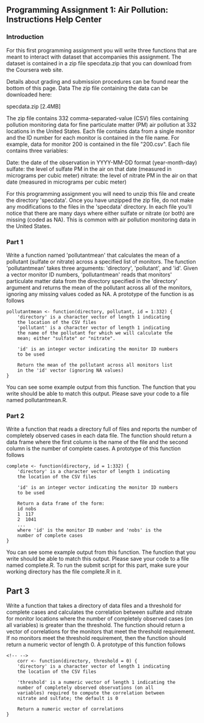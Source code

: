 ## Programming Assignment 1: Air Pollution: Instructions Help Center

### Introduction
For this first programming assignment you will write three functions that are meant to interact with dataset that accompanies this assignment. The dataset is contained in a zip file specdata.zip that you can download from the Coursera web site. 

Details about grading and submission procedures can be found near the bottom of this page.
Data
The zip file containing the data can be downloaded here:

specdata.zip [2.4MB]

The zip file contains 332 comma-separated-value (CSV) files containing pollution monitoring data for fine particulate matter (PM) air pollution at 332 locations in the United States. Each file contains data from a single monitor and the ID number for each monitor is contained in the file name. For example, data for monitor 200 is contained in the file "200.csv". Each file contains three variables:

Date: the date of the observation in YYYY-MM-DD format (year-month-day)
sulfate: the level of sulfate PM in the air on that date (measured in micrograms per cubic meter)
nitrate: the level of nitrate PM in the air on that date (measured in micrograms per cubic meter)

For this programming assignment you will need to unzip this file and create the directory 'specdata'. Once you have unzipped the zip file, do not make any modifications to the files in the 'specdata' directory. In each file you'll notice that there are many days where either sulfate or nitrate (or both) are missing (coded as NA). This is common with air pollution monitoring data in the United States.

### Part 1
Write a function named 'pollutantmean' that calculates the mean of a pollutant (sulfate or nitrate) across a specified list of monitors. The function 'pollutantmean' takes three arguments: 'directory', 'pollutant', and 'id'. Given a vector monitor ID numbers, 'pollutantmean' reads that monitors' particulate matter data from the directory specified in the 'directory' argument and returns the mean of the pollutant across all of the monitors, ignoring any missing values coded as NA. A prototype of the function is as follows

<!-- -->

	pollutantmean <- function(directory, pollutant, id = 1:332) {
		'directory' is a character vector of length 1 indicating
		the location of the CSV files
		'pollutant' is a character vector of length 1 indicating
		the name of the pollutant for which we will calculate the
		mean; either "sulfate" or "nitrate".

		'id' is an integer vector indicating the monitor ID numbers
		to be used

		Return the mean of the pollutant across all monitors list
		in the 'id' vector (ignoring NA values)
	}

You can see some example output from this function. The function that you write should be able to match this output. Please save your code to a file named pollutantmean.R.

### Part 2
Write a function that reads a directory full of files and reports the number of completely observed cases in each data file. The function should return a data frame where the first column is the name of the file and the second column is the number of complete cases. A prototype of this function follows

<!-- -->

	complete <- function(directory, id = 1:332) {
		'directory' is a character vector of length 1 indicating
		the location of the CSV files

		'id' is an integer vector indicating the monitor ID numbers
		to be used

		Return a data frame of the form:
		id nobs
		1  117
		2  1041
		...
		where 'id' is the monitor ID number and 'nobs' is the
		number of complete cases
	}

You can see some example output from this function. The function that you write should be able to match this output. Please save your code to a file named complete.R. To run the submit script for this part, make sure your working directory has the file complete.R in it.

## Part 3
Write a function that takes a directory of data files and a threshold for complete cases and calculates the correlation between sulfate and nitrate for monitor locations where the number of completely observed cases (on all variables) is greater than the threshold. The function should return a vector of correlations for the monitors that meet the threshold requirement. If no monitors meet the threshold requirement, then the function should return a numeric vector of length 0. A prototype of this function follows

	<!-- -->
		corr <- function(directory, threshold = 0) {
		'directory' is a character vector of length 1 indicating
		the location of the CSV files

		'threshold' is a numeric vector of length 1 indicating the
		number of completely observed observations (on all
		variables) required to compute the correlation between
		nitrate and sulfate; the default is 0

		Return a numeric vector of correlations
	}